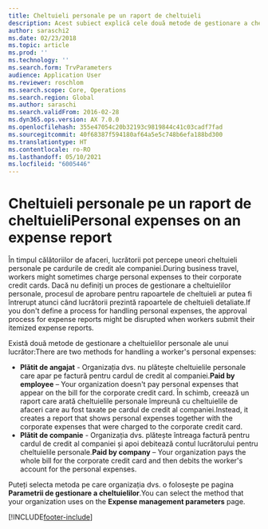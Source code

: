 ```yaml
---
title: Cheltuieli personale pe un raport de cheltuieli
description: Acest subiect explică cele două metode de gestionare a cheltuielilor personale ale unui lucrător în Microsoft Dynamics 365 Finance.
author: saraschi2
ms.date: 02/23/2018
ms.topic: article
ms.prod: ''
ms.technology: ''
ms.search.form: TrvParameters
audience: Application User
ms.reviewer: roschlom
ms.search.scope: Core, Operations
ms.search.region: Global
ms.author: saraschi
ms.search.validFrom: 2016-02-28
ms.dyn365.ops.version: AX 7.0.0
ms.openlocfilehash: 355e47054c20b32193c9819844c41c03cadf7fad
ms.sourcegitcommit: 40f68387f594180af64a5e5c748b6efa188bd300
ms.translationtype: HT
ms.contentlocale: ro-RO
ms.lasthandoff: 05/10/2021
ms.locfileid: "6005446"
---
```

# <a name="personal-expenses-on-an-expense-report"></a><span data-ttu-id="5837e-103">Cheltuieli personale pe un raport de cheltuieli</span><span class="sxs-lookup"><span data-stu-id="5837e-103">Personal expenses on an expense report</span></span>

<span data-ttu-id="5837e-104">În timpul călătoriilor de afaceri, lucrătorii pot percepe uneori cheltuieli personale pe cardurile de credit ale companiei.</span><span class="sxs-lookup"><span data-stu-id="5837e-104">During business travel, workers might sometimes charge personal expenses to their corporate credit cards.</span></span> <span data-ttu-id="5837e-105">Dacă nu definiți un proces de gestionare a cheltuielilor personale, procesul de aprobare pentru rapoartele de cheltuieli ar putea fi întrerupt atunci când lucrătorii prezintă rapoartele de cheltuieli detaliate.</span><span class="sxs-lookup"><span data-stu-id="5837e-105">If you don't define a process for handling personal expenses, the approval process for expense reports might be disrupted when workers submit their itemized expense reports.</span></span> 

<span data-ttu-id="5837e-106">Există două metode de gestionare a cheltuielilor personale ale unui lucrător:</span><span class="sxs-lookup"><span data-stu-id="5837e-106">There are two methods for handling a worker's personal expenses:</span></span>

- <span data-ttu-id="5837e-107">**Plătit de angajat** - Organizația dvs. nu plătește cheltuielile personale care apar pe factură pentru cardul de credit al companiei.</span><span class="sxs-lookup"><span data-stu-id="5837e-107">**Paid by employee** – Your organization doesn't pay personal expenses that appear on the bill for the corporate credit card.</span></span> <span data-ttu-id="5837e-108">În schimb, creează un raport care arată cheltuielile personale împreună cu cheltuielile de afaceri care au fost taxate pe cardul de credit al companiei.</span><span class="sxs-lookup"><span data-stu-id="5837e-108">Instead, it creates a report that shows personal expenses together with the corporate expenses that were charged to the corporate credit card.</span></span>
- <span data-ttu-id="5837e-109">**Plătit de companie** - Organizația dvs. plătește întreaga factură pentru cardul de credit al companiei și apoi debitează contul lucrătorului pentru cheltuielile personale.</span><span class="sxs-lookup"><span data-stu-id="5837e-109">**Paid by company** – Your organization pays the whole bill for the corporate credit card and then debits the worker's account for the personal expenses.</span></span>

<span data-ttu-id="5837e-110">Puteți selecta metoda pe care organizația dvs. o folosește pe pagina **Parametrii de gestionare a cheltuielilor**.</span><span class="sxs-lookup"><span data-stu-id="5837e-110">You can select the method that your organization uses on the **Expense management parameters** page.</span></span>


[!INCLUDE[footer-include](../includes/footer-banner.md)]